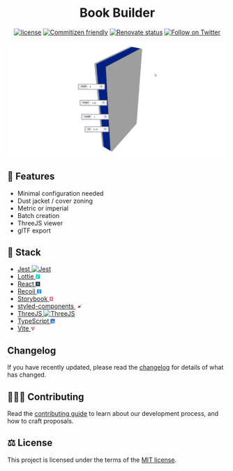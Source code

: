 <h1 align="center">Book Builder</h1>

<div align="center">

[![license](https://img.shields.io/badge/license-MIT-blue.svg)](https://github.com/blackboardd/book-builder/blob/main/LICENSE) [![Commitizen friendly](https://img.shields.io/badge/commitizen-friendly-brightgreen.svg)](http://commitizen.github.io/cz-cli/) [![Renovate status](https://img.shields.io/badge/renovate-enabled-brightgreen.svg)](https://github.com/blackboardd/book-builder/issues/8) [![Follow on Twitter](https://img.shields.io/twitter/follow/blkboardd.svg?label=follow+blkboardd)](https://twitter.com/blkboardd)

</div>

![demonstration](.github/images/gifs/demonstration.gif)

## 👠 Features

- Minimal configuration needed
- Dust jacket / cover zoning
- Metric or imperial
- Batch creation
- ThreeJS viewer
- glTF export

## 🧱 Stack

- [Jest <img src=".github/images/icons/jest/favicon.ico" alt="Jest" height="10"/>](https://github.com/facebook/jest)
- [Lottie <img src=".github/images/icons/lottie/favicon-32x32.png" alt="Lottie" height="10"/>](https://lottiefiles.com/)
- [React <img src=".github/images/icons/react/favicon-32x32.png" alt="React" height="10"/>](https://github.com/facebook/react)
- [Recoil <img src=".github/images/icons/recoil/favicon.png" alt="Recoil" height="10"/>](https://github.com/facebookexperimental/Recoil)
- [Storybook <img src=".github/images/icons/storybook/icon-storybook.png" alt="Storybook" height="10"/>](https://github.com/storybookjs/storybook)
- [styled-components <img src=".github/images/icons/styled-components/nav-logo.png" alt="styled-components" height="10"/>](https://github.com/styled-components/styled-components)
- [ThreeJS <img src=".github/images/icons/threejs/favicon.ico" alt="ThreeJS" height="10"/>](https://github.com/mrdoob/three.js/)
- [TypeScript <img src=".github/images/icons/typescript/favicon.ico" alt="TypeScript" height="10"/>](https://github.com/microsoft/TypeScript)
- [Vite <img src=".github/images/icons/vite/logo.svg" alt="Vite" height="10"/>](https://github.com/vitejs/vite)

## Changelog

If you have recently updated, please read the [changelog](/docs/CHANGELOG.md) for details of what has changed.

## 🧑‍🤝‍🧑 Contributing

Read the [contributing guide](/docs/CONTRIBUTING.md) to learn about our development process, and how to craft proposals.

## ⚖️ License

This project is licensed under the terms of the [MIT license](/docs/LICENSE).
